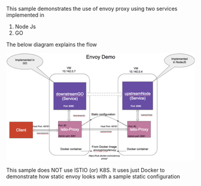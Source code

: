 This sample demonstrates the use of envoy proxy using two services implemented in
   1. Node Js
   2. GO

The below diagram explains the flow

![Service Interaction](https://github.com/phanibalaji/AnchorSamples/blob/master/StandaloneSimpleEnvoy/Diagram.png)

This sample does NOT use ISTIO (or) K8S. It uses just Docker to demonstrate how static envoy looks with a sample static configuration
